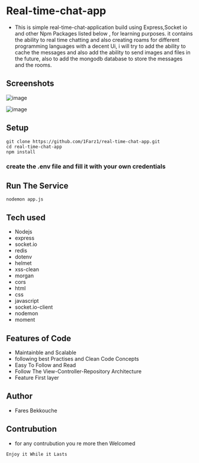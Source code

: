 # Real-time-chat-app

- This is  simple real-time-chat-application build using Express,Socket io and other Npm Packages listed below , for learning purposes. it contains the ability to real time chatting and also creating roams for different programming languages with a decent Ui, i  will try to add the ability to cache the messages and also add the ability to send images and files in the future, also to add the mongodb database to store the messages and the rooms.

## Screenshots

![image](https://github.com/1FarZ1/real-time-chat-app-nodeJs/assets/91225280/931d334b-fc90-467c-a88b-f086712ffded)

![image](https://github.com/1FarZ1/real-time-chat-app-nodeJs/assets/91225280/c1ab681d-6e0a-4df5-b28e-e402f29508d4)


## Setup

    git clone https://github.com/1Farz1/real-time-chat-app.git
    cd real-time-chat-app
    npm install

### create the .env file and fill it with your own credentials

## Run The Service

    nodemon app.js

## Tech used

- Nodejs
- express
- socket.io
- redis
- dotenv
- helmet
- xss-clean
- morgan
- cors
- html
- css
- javascript
- socket.io-client
- nodemon
- moment

## Features of Code

- Maintainble and Scalable
- following best Practises and Clean Code Concepts
- Easy To Follow and Read
- Follow The View-Controller-Repository Architecture
- Feature First layer

## Author

- Fares Bekkouche

## Contrubution

- for any contrubution you re more then Welcomed

```Enjoy it While it Lasts```
